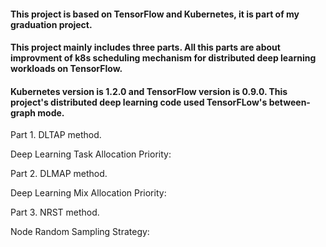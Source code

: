 #### This project is based on TensorFlow and Kubernetes, it is part of my graduation project.


#### This project mainly includes three parts. All this parts are about improvment of k8s scheduling mechanism for distributed deep learning workloads on TensorFlow.
#### Kubernetes version is 1.2.0 and TensorFlow version is 0.9.0. This project's distributed deep learning code used TensorFLow's between-graph mode. 

Part 1. DLTAP method.

Deep Learning Task Allocation Priority:

Part 2. DLMAP method.

Deep Learning Mix Allocation Priority:

Part 3. NRST method.

Node Random Sampling Strategy:
